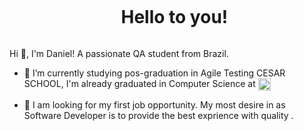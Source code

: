 <div id="user-content-toc">
  <ul align="center">
    <summary><h1 style="display: inline-block">Hello to you!</h1></summary>
  </ul>
</div>

<p>
  Hi 👋, I'm Daniel! A passionate QA student from Brazil.

- 🌱 I’m currently studying pos-graduation in Agile Testing CESAR SCHOOL, I'm already graduated in Computer Science at <img align="center" alt="html5" src="https://theme.zdassets.com/theme_assets/147534/cf3e550bb9f168d26d91ee0ed5dc8e11e62dc74d.png" width="20" height="20"/>

- 🔭 I am looking for my first job opportunity. My most desire in as Software Developer is to provide the best exprience with quality .</p>

<!-- Dropdown -->

<!-- Links -->

<!-- GithubStats -->
###

